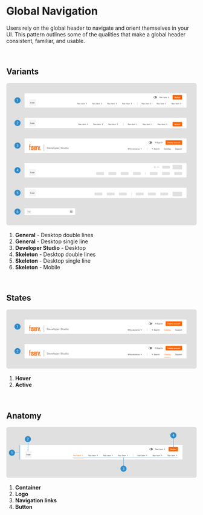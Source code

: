 # Global Navigation

Users rely on the global header to navigate and orient themselves in your UI. This pattern outlines some of the qualities that make a global header consistent, familiar, and usable.

</br>

## Variants

<img src="../../assets/images/patterns/globalnavigation-variants.jpg" alt="globalnavigation-variants" width="752"/>

1. <b>General</b> - Desktop double lines
2. <b>General</b> - Desktop single line
3. <b>Developer Studio</b> - Desktop
4. <b>Skeleton</b> - Desktop double lines
5. <b>Skeleton</b> - Desktop single line
6. <b>Skeleton</b> - Mobile

</br>

## States

<img src="../../assets/images/patterns/globalnavigation-states.jpg" alt="globalnavigation-states" width="752"/>

1. <b>Hover</b>
2. <b>Active</b>

</br>

## Anatomy

<img src="../../assets/images/patterns/globalnavigation-anatomy.jpg" alt="globalnavigation-anatomy" width="752"/>

1. <b>Container</b>
2. <b>Logo</b>
3. <b>Navigation links</b>
4. <b>Button</b>
